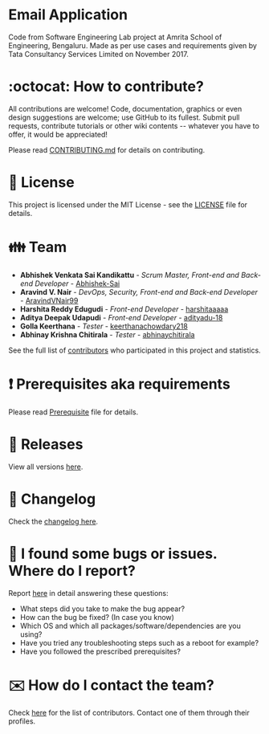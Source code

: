 # Email Application

Code from Software Engineering Lab project at Amrita School of Engineering, Bengaluru. Made as per use cases and requirements given by Tata Consultancy Services Limited on November 2017.

# :octocat: How to contribute?

All contributions are welcome! Code, documentation, graphics or even design suggestions are welcome; use GitHub to its fullest. Submit pull requests, contribute tutorials or other wiki contents -- whatever you have to offer, it would be appreciated!

Please read [CONTRIBUTING.md](CONTRIBUTING.md) for details on contributing.

# :scroll: License

This project is licensed under the MIT License - see the [LICENSE](LICENSE) file for details.

# :family: Team

-   **Abhishek Venkata Sai Kandikattu** - _Scrum Master, Front-end and Back-end Developer_ - [Abhishek-Sai](https://github.com/Abhishek-Sai)
-   **Aravind V. Nair** - _DevOps, Security, Front-end and Back-end Developer_ - [AravindVNair99](https://github.com/AravindVNair99)
-   **Harshita Reddy Edugudi** - _Front-end Developer_ - [harshitaaaaa](https://github.com/harshitaaaaa)
-   **Aditya Deepak Udapudi** - _Front-end Developer_ - [adityadu-18](https://github.com/adityadu-18)
-   **Golla Keerthana** - _Tester_ - [keerthanachowdary218](https://github.com/keerthanachowdary218)
-   **Abhinay Krishna Chitirala** - _Tester_ - [abhinaychitirala](https://github.com/abhinaychitirala)

See the full list of [contributors](https://github.com/aravindvnair99/Email-Application/graphs/contributors) who participated in this project and statistics.

# :heavy_exclamation_mark: Prerequisites aka requirements

Please read [Prerequisite](Prerequisite.md) file for details.

# :bookmark: Releases

View all versions [here](https://github.com/aravindvnair99/Email-Application/releases).

# :scroll: Changelog

Check the [changelog here](https://github.com/aravindvnair99/Email-Application/commits/master).

# :memo: I found some bugs or issues. Where do I report?

Report [here](https://github.com/aravindvnair99/Email-Application/issues/new/choose) in detail answering these questions:

-   What steps did you take to make the bug appear?
-   How can the bug be fixed? (In case you know)
-   Which OS and which all packages/software/dependencies are you using?
-   Have you tried any troubleshooting steps such as a reboot for example?
-   Have you followed the prescribed prerequisites?

# :envelope: How do I contact the team?

Check [here](https://github.com/aravindvnair99/Email-Application/graphs/contributors) for the list of contributors. Contact one of them through their profiles.

